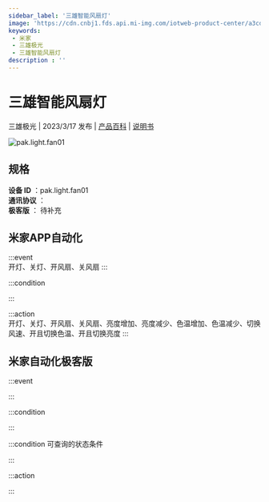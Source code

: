 ```yaml
---
sidebar_label: '三雄智能风扇灯'
image: 'https://cdn.cnbj1.fds.api.mi-img.com/iotweb-product-center/a3cdbd8a66d8be61a3d6e2974c0a19f9_1678262190587.png?GalaxyAccessKeyId=AKVGLQWBOVIRQ3XLEW&Expires=9223372036854775807&Signature=HnZAjXKICpRXBzz3lTq6tdiaQE0='
keywords: 
 - 米家
 - 三雄极光
 - 三雄智能风扇灯
description : ''
---
```

# 三雄智能风扇灯

三雄极光 | 2023/3/17 发布 | [产品百科](https://home.mi.com/webapp/content/baike/product/index.html?model=pak.light.fan01/) | [说明书](https://home.mi.com/views/introduction.html?model=pak.light.fan01&region=cn)

![pak.light.fan01](https://cdn.cnbj1.fds.api.mi-img.com/iotweb-product-center/a3cdbd8a66d8be61a3d6e2974c0a19f9_1678262190587.png?GalaxyAccessKeyId=AKVGLQWBOVIRQ3XLEW&Expires=9223372036854775807&Signature=HnZAjXKICpRXBzz3lTq6tdiaQE0=)

## 规格  
> 
**设备 ID** ：pak.light.fan01  
**通讯协议** ：  
**极客版**  ： 待补充 


## 米家APP自动化  

:::event  
开灯、关灯、开风扇、关风扇
:::

:::condition  

:::

:::action   
开灯、关灯、开风扇、关风扇、亮度增加、亮度减少、色温增加、色温减少、切换风速、开且切换色温、开且切换亮度
:::

## 米家自动化极客版  

:::event  

:::

:::condition  

:::

:::condition 可查询的状态条件  

:::

:::action  

:::

        
